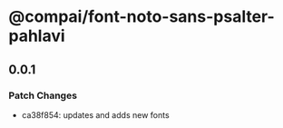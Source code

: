 # @compai/font-noto-sans-psalter-pahlavi

## 0.0.1
### Patch Changes

- ca38f854: updates and adds new fonts
